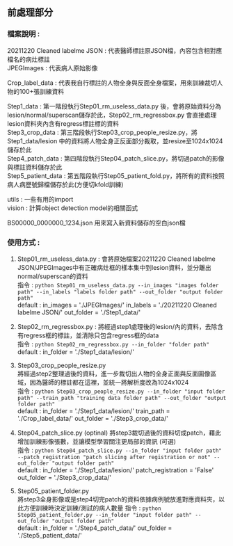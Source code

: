 
## 前處理部分

### 檔案說明 : 
20211220 Cleaned labelme JSON :  代表醫師標註原JSON檔，內容包含相對應檔名的病灶標註  
JPEGImages : 代表病人原始影像  

Crop_label_data : 代表我自行標註的人物全身與反面全身檔案，用來訓練裁切人物的100+張訓練資料  

Step1_data          : 第一階段執行Step01_rm_useless_data.py 後，會將原始資料分為lesion/normal/superscan儲存於此，Step02_rm_regressbox.py 會直接處理lesion資料夾內含有regress標註標的資料   
Step3_crop_data     : 第三階段執行Step03_crop_people_resize.py，將Step1_data/lesion 中的資料將人物全身正反面部分裁取，並resize至1024x1024儲存於此  
Step4_patch_data    : 第四階段執行Step04_patch_slice.py，將切過patch的影像與標註資料儲存於此  
Step5_patient_data  : 第五階段執行Step05_patient_fold.py，將所有的資料按照病人病歷號歸檔儲存於此(方便切kfold訓練)  
  
utils : 一些有用的import  
vision : 計算object detection model的相關函式  
  
BS00000_0000000_1234.json 用來寫入新資料儲存的空白json檔  

### 使用方式 : 
1. Step01_rm_useless_data.py :
會將原始檔案20211220 Cleaned labelme JSON/JPEGImages中有正確病灶框的樣本集中到lesion資料，並分離出normal/superscan的資料  
指令 : `python Step01_rm_useless_data.py --in_images "images folder path" --in_labels "labels folder path" --out_folder "output folder path" `  
default : in_images = './JPEGImages/'     in_labels = './20211220 Cleaned labelme JSON/'     out_folder = './Step1_data/'
    
2. Step02_rm_regressbox.py :
將經過step1處理後的lesion/內的資料，去除含有regress框的標註，並清除只包含regress框的data  
指令 : `python Step02_rm_regressbox.py --in_folder "folder path" `  
default : in_folder = './Step1_data/lesion/'
  
3. Step03_crop_people_resize.py  
將經過step2整理過後的資料，進一步裁切出人物的全身正面與反面圖像區域，因為醫師的標註都在這裡，並統一將解析度改為1024x1024  
指令 : `python Step03_crop_people_resize.py --in_folder "input folder path" --train_path "training data folder path" --out_folder "output folder path" `  
default : in_folder = './Step1_data/lesion/'     train_path = './Crop_label_data/'     out_folder = './Step3_crop_data/'
  
4. Step04_patch_slice.py (optinal)
將step3裁切過後的資料切成patch，藉此增加訓練影像張數，並讓模型學習關注更局部的資訊 (可選)  
指令 : `python Step04_patch_slice.py --in_folder "input folder path" --patch_registration "patch slicing after registration or not" --out_folder "output folder path" `    
default : in_folder = './Step1_data/lesion/'     patch_registration = 'False'     out_folder = './Step3_crop_data/'
  
5. Step05_patient_folder.py  
將step3全身影像或是step4切完patch的資料依據病例號放進對應資料夾，以此方便訓練時決定訓練/測試的病人數量
指令 : `python Step05_patient_folder.py --in_folder "input folder path" --out_folder "output folder path" `    
default : in_folder = './Step4_patch_data/'   out_folder = './Step5_patient_data/'   
